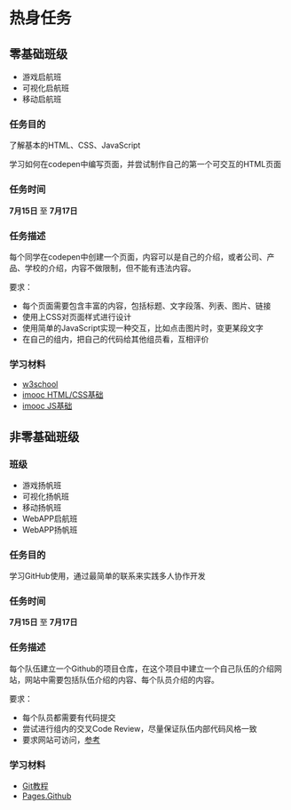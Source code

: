 # 热身任务

## 零基础班级

* 游戏启航班
* 可视化启航班
* 移动启航班

### 任务目的

了解基本的HTML、CSS、JavaScript

学习如何在codepen中编写页面，并尝试制作自己的第一个可交互的HTML页面

### 任务时间

**7月15日** 至 **7月17日**

### 任务描述

每个同学在codepen中创建一个页面，内容可以是自己的介绍，或者公司、产品、学校的介绍，内容不做限制，但不能有违法内容。

要求：

- 每个页面需要包含丰富的内容，包括标题、文字段落、列表、图片、链接
- 使用上CSS对页面样式进行设计
- 使用简单的JavaScript实现一种交互，比如点击图片时，变更某段文字
- 在自己的组内，把自己的代码给其他组员看，互相评价

### 学习材料

- [w3school](http://w3school.com.cn/)
- [imooc HTML/CSS基础](http://www.imooc.com/view/9)
- [imooc JS基础](http://www.imooc.com/view/36)

## 非零基础班级

### 班级

* 游戏扬帆班
* 可视化扬帆班
* 移动扬帆班
* WebAPP启航班
* WebAPP扬帆班

### 任务目的

学习GitHub使用，通过最简单的联系来实践多人协作开发

### 任务时间

**7月15日** 至 **7月17日**

### 任务描述

每个队伍建立一个Github的项目仓库，在这个项目中建立一个自己队伍的介绍网站，网站中需要包括队伍介绍的内容、每个队员介绍的内容。

要求：

- 每个队员都需要有代码提交
- 尝试进行组内的交叉Code Review，尽量保证队伍内部代码风格一致
- 要求网站可访问，[参考](https://pages.github.com/)

### 学习材料

- [Git教程](http://www.liaoxuefeng.com/wiki/0013739516305929606dd18361248578c67b8067c8c017b000/)
- [Pages.Github](https://pages.github.com/)